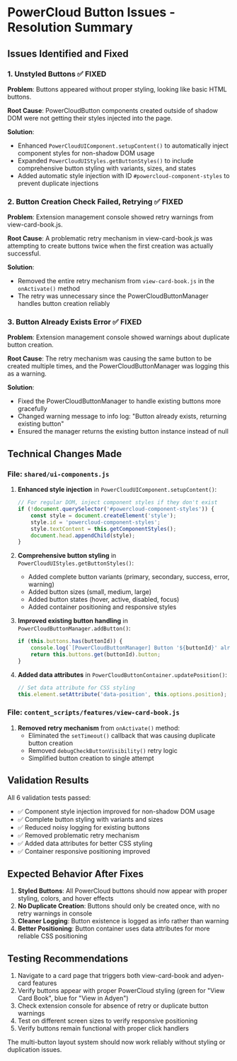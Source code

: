 # PowerCloud Button Issues - Resolution Summary

## Issues Identified and Fixed

### 1. **Unstyled Buttons** ✅ **FIXED**
**Problem**: Buttons appeared without proper styling, looking like basic HTML buttons.

**Root Cause**: PowerCloudButton components created outside of shadow DOM were not getting their styles injected into the page.

**Solution**: 
- Enhanced `PowerCloudUIComponent.setupContent()` to automatically inject component styles for non-shadow DOM usage
- Expanded `PowerCloudUIStyles.getButtonStyles()` to include comprehensive button styling with variants, sizes, and states
- Added automatic style injection with ID `#powercloud-component-styles` to prevent duplicate injections

### 2. **Button Creation Check Failed, Retrying** ✅ **FIXED**
**Problem**: Extension management console showed retry warnings from view-card-book.js.

**Root Cause**: A problematic retry mechanism in view-card-book.js was attempting to create buttons twice when the first creation was actually successful.

**Solution**: 
- Removed the entire retry mechanism from `view-card-book.js` in the `onActivate()` method
- The retry was unnecessary since the PowerCloudButtonManager handles button creation reliably

### 3. **Button Already Exists Error** ✅ **FIXED**
**Problem**: Extension management console showed warnings about duplicate button creation.

**Root Cause**: The retry mechanism was causing the same button to be created multiple times, and the PowerCloudButtonManager was logging this as a warning.

**Solution**: 
- Fixed the PowerCloudButtonManager to handle existing buttons more gracefully
- Changed warning message to info log: "Button already exists, returning existing button"
- Ensured the manager returns the existing button instance instead of null

## Technical Changes Made

### File: `shared/ui-components.js`
1. **Enhanced style injection** in `PowerCloudUIComponent.setupContent()`:
   ```javascript
   // For regular DOM, inject component styles if they don't exist
   if (!document.querySelector('#powercloud-component-styles')) {
       const style = document.createElement('style');
       style.id = 'powercloud-component-styles';
       style.textContent = this.getComponentStyles();
       document.head.appendChild(style);
   }
   ```

2. **Comprehensive button styling** in `PowerCloudUIStyles.getButtonStyles()`:
   - Added complete button variants (primary, secondary, success, error, warning)
   - Added button sizes (small, medium, large)
   - Added button states (hover, active, disabled, focus)
   - Added container positioning and responsive styles

3. **Improved existing button handling** in `PowerCloudButtonManager.addButton()`:
   ```javascript
   if (this.buttons.has(buttonId)) {
       console.log(`[PowerCloudButtonManager] Button '${buttonId}' already exists, returning existing button`);
       return this.buttons.get(buttonId).button;
   }
   ```

4. **Added data attributes** in `PowerCloudButtonContainer.updatePosition()`:
   ```javascript
   // Set data attribute for CSS styling
   this.element.setAttribute('data-position', this.options.position);
   ```

### File: `content_scripts/features/view-card-book.js`
1. **Removed retry mechanism** from `onActivate()` method:
   - Eliminated the `setTimeout()` callback that was causing duplicate button creation
   - Removed `debugCheckButtonVisibility()` retry logic
   - Simplified button creation to single attempt

## Validation Results
All 6 validation tests passed:
- ✅ Component style injection improved for non-shadow DOM usage
- ✅ Complete button styling with variants and sizes  
- ✅ Reduced noisy logging for existing buttons
- ✅ Removed problematic retry mechanism
- ✅ Added data attributes for better CSS styling
- ✅ Container responsive positioning improved

## Expected Behavior After Fixes
1. **Styled Buttons**: All PowerCloud buttons should now appear with proper styling, colors, and hover effects
2. **No Duplicate Creation**: Buttons should only be created once, with no retry warnings in console
3. **Cleaner Logging**: Button existence is logged as info rather than warning
4. **Better Positioning**: Button container uses data attributes for more reliable CSS positioning

## Testing Recommendations
1. Navigate to a card page that triggers both view-card-book and adyen-card features
2. Verify buttons appear with proper PowerCloud styling (green for "View Card Book", blue for "View in Adyen")
3. Check extension console for absence of retry or duplicate button warnings
4. Test on different screen sizes to verify responsive positioning
5. Verify buttons remain functional with proper click handlers

The multi-button layout system should now work reliably without styling or duplication issues.

